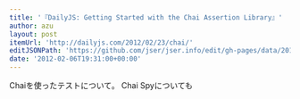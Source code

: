 ```yaml
---
title: '『DailyJS: Getting Started with the Chai Assertion Library』'
author: azu
layout: post
itemUrl: 'http://dailyjs.com/2012/02/23/chai/'
editJSONPath: 'https://github.com/jser/jser.info/edit/gh-pages/data/2012/02/index.json'
date: '2012-02-06T19:31:00+00:00'
---
```

Chaiを使ったテストについて。
Chai Spyについても
